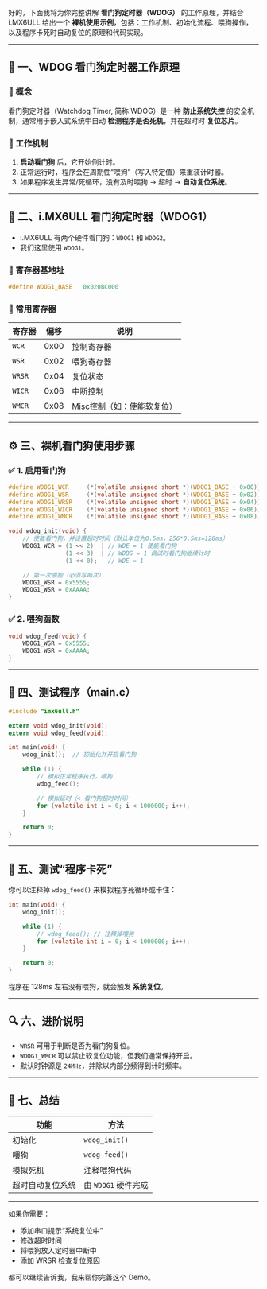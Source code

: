 好的，下面我将为你完整讲解 **看门狗定时器（WDOG）** 的工作原理，并结合 i.MX6ULL 给出一个 **裸机使用示例**，包括：工作机制、初始化流程、喂狗操作，以及程序卡死时自动复位的原理和代码实现。

---

## 🧠 一、WDOG 看门狗定时器工作原理

### 📌 概念

看门狗定时器（Watchdog Timer, 简称 WDOG）是一种 **防止系统失控** 的安全机制，通常用于嵌入式系统中自动 **检测程序是否死机**，并在超时时 **复位芯片**。

### 🧩 工作机制

1. **启动看门狗** 后，它开始倒计时。
2. 正常运行时，程序会在周期性“喂狗”（写入特定值）来重装计时器。
3. 如果程序发生异常/死循环，没有及时喂狗 → 超时 → **自动复位系统**。

---

## 📐 二、i.MX6ULL 看门狗定时器（WDOG1）

* i.MX6ULL 有两个硬件看门狗：`WDOG1` 和 `WDOG2`。
* 我们这里使用 `WDOG1`。

### 📍 寄存器基地址

```c
#define WDOG1_BASE   0x020BC000
```

### 📍 常用寄存器

| 寄存器    | 偏移   | 说明              |
| ------ | ---- | --------------- |
| `WCR`  | 0x00 | 控制寄存器           |
| `WSR`  | 0x02 | 喂狗寄存器           |
| `WRSR` | 0x04 | 复位状态            |
| `WICR` | 0x06 | 中断控制            |
| `WMCR` | 0x08 | Misc控制（如：使能软复位） |

---

## ⚙️ 三、裸机看门狗使用步骤

### ✅ 1. 启用看门狗

```c
#define WDOG1_WCR     (*(volatile unsigned short *)(WDOG1_BASE + 0x00))
#define WDOG1_WSR     (*(volatile unsigned short *)(WDOG1_BASE + 0x02))
#define WDOG1_WRSR    (*(volatile unsigned short *)(WDOG1_BASE + 0x04))
#define WDOG1_WICR    (*(volatile unsigned short *)(WDOG1_BASE + 0x06))
#define WDOG1_WMCR    (*(volatile unsigned short *)(WDOG1_BASE + 0x08))

void wdog_init(void) {
    // 使能看门狗，并设置超时时间（默认单位为0.5ms，256*0.5ms=128ms）
    WDOG1_WCR = (1 << 2)  | // WDE = 1 使能看门狗
                (1 << 3)  | // WDBG = 1 调试时看门狗继续计时
                (1 << 0);   // WDE = 1

    // 第一次喂狗（必须写两次）
    WDOG1_WSR = 0x5555;
    WDOG1_WSR = 0xAAAA;
}
```

### ✅ 2. 喂狗函数

```c
void wdog_feed(void) {
    WDOG1_WSR = 0x5555;
    WDOG1_WSR = 0xAAAA;
}
```

---

## 🧪 四、测试程序（main.c）

```c
#include "imx6ull.h"

extern void wdog_init(void);
extern void wdog_feed(void);

int main(void) {
    wdog_init();  // 初始化并开启看门狗

    while (1) {
        // 模拟正常程序执行，喂狗
        wdog_feed();

        // 模拟延时（< 看门狗超时时间）
        for (volatile int i = 0; i < 1000000; i++);
    }

    return 0;
}
```

---

## 🛑 五、测试“程序卡死”

你可以注释掉 `wdog_feed()` 来模拟程序死循环或卡住：

```c
int main(void) {
    wdog_init();

    while (1) {
        // wdog_feed(); // 注释掉喂狗
        for (volatile int i = 0; i < 1000000; i++);
    }

    return 0;
}
```

程序在 128ms 左右没有喂狗，就会触发 **系统复位**。

---

## 🔍 六、进阶说明

* `WRSR` 可用于判断是否为看门狗复位。
* `WDOG1_WMCR` 可以禁止软复位功能，但我们通常保持开启。
* 默认时钟源是 `24MHz`，并除以内部分频得到计时频率。

---

## 🧾 七、总结

| 功能       | 方法             |
| -------- | -------------- |
| 初始化      | `wdog_init()`  |
| 喂狗       | `wdog_feed()`  |
| 模拟死机     | 注释喂狗代码         |
| 超时自动复位系统 | 由 `WDOG1` 硬件完成 |

---

如果你需要：

* 添加串口提示“系统复位中”
* 修改超时时间
* 将喂狗放入定时器中断中
* 添加 WRSR 检查复位原因

都可以继续告诉我，我来帮你完善这个 Demo。
